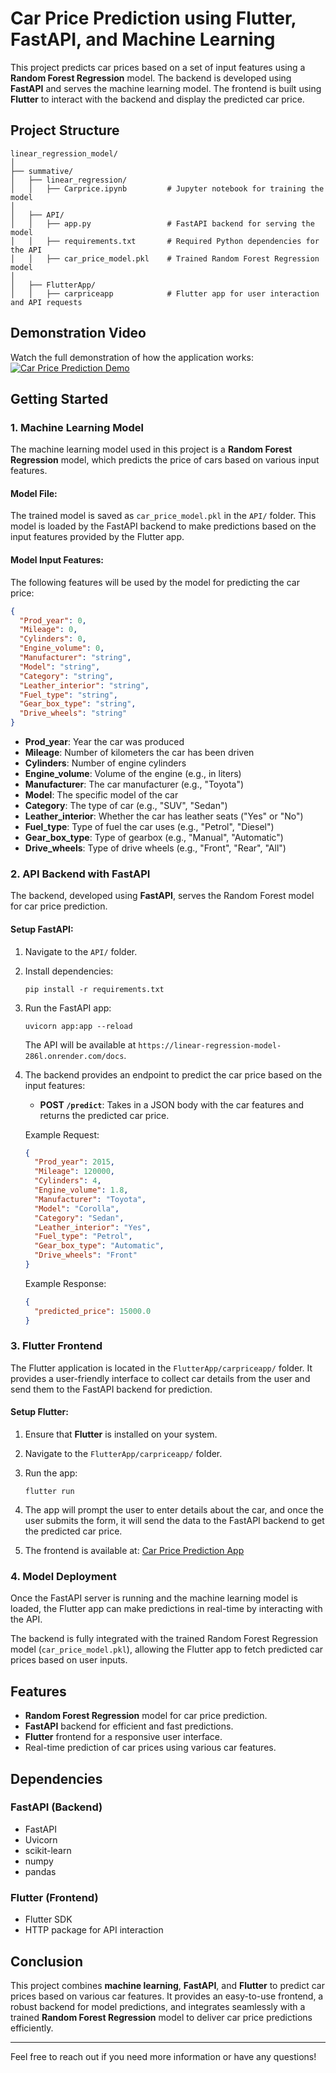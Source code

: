 
# Car Price Prediction using Flutter, FastAPI, and Machine Learning

This project predicts car prices based on a set of input features using a **Random Forest Regression** model. The backend is developed using **FastAPI** and serves the machine learning model. The frontend is built using **Flutter** to interact with the backend and display the predicted car price.

## Project Structure

```
linear_regression_model/
│
├── summative/
│   ├── linear_regression/
│   │   ├── Carprice.ipynb         # Jupyter notebook for training the model 
│
│   ├── API/
│   │   ├── app.py                 # FastAPI backend for serving the model
│   │   ├── requirements.txt       # Required Python dependencies for the API
│   │   ├── car_price_model.pkl    # Trained Random Forest Regression model
│
│   ├── FlutterApp/
│   │   ├── carpriceapp            # Flutter app for user interaction and API requests
```

## Demonstration Video

Watch the full demonstration of how the application works:  
[![Car Price Prediction Demo](https://e7.pngegg.com/pngimages/496/939/png-clipart-youtube-logo-youtube-play-button-computer-icons-icon-library-video-play-miscellaneous-angle-thumbnail.png)](https://vimeo.com/1032811199?share=copy)


## Getting Started

### 1. **Machine Learning Model**

The machine learning model used in this project is a **Random Forest Regression** model, which predicts the price of cars based on various input features.

#### Model File:
The trained model is saved as `car_price_model.pkl` in the `API/` folder. This model is loaded by the FastAPI backend to make predictions based on the input features provided by the Flutter app.

#### Model Input Features:

The following features will be used by the model for predicting the car price:

```json
{
  "Prod_year": 0,
  "Mileage": 0,
  "Cylinders": 0,
  "Engine_volume": 0,
  "Manufacturer": "string",
  "Model": "string",
  "Category": "string",
  "Leather_interior": "string",
  "Fuel_type": "string",
  "Gear_box_type": "string",
  "Drive_wheels": "string"
}
```

- **Prod_year**: Year the car was produced
- **Mileage**: Number of kilometers the car has been driven
- **Cylinders**: Number of engine cylinders
- **Engine_volume**: Volume of the engine (e.g., in liters)
- **Manufacturer**: The car manufacturer (e.g., "Toyota")
- **Model**: The specific model of the car
- **Category**: The type of car (e.g., "SUV", "Sedan")
- **Leather_interior**: Whether the car has leather seats ("Yes" or "No")
- **Fuel_type**: Type of fuel the car uses (e.g., "Petrol", "Diesel")
- **Gear_box_type**: Type of gearbox (e.g., "Manual", "Automatic")
- **Drive_wheels**: Type of drive wheels (e.g., "Front", "Rear", "All")

### 2. **API Backend with FastAPI**

The backend, developed using **FastAPI**, serves the Random Forest model for car price prediction.

#### Setup FastAPI:

1. Navigate to the `API/` folder.
2. Install dependencies:

   ```
   pip install -r requirements.txt
   ```

3. Run the FastAPI app:

   ```
   uvicorn app:app --reload
   ```

   The API will be available at `https://linear-regression-model-286l.onrender.com/docs`.

4. The backend provides an endpoint to predict the car price based on the input features:

   - **POST `/predict`**: Takes in a JSON body with the car features and returns the predicted car price.

   Example Request:

   ```json
   {
     "Prod_year": 2015,
     "Mileage": 120000,
     "Cylinders": 4,
     "Engine_volume": 1.8,
     "Manufacturer": "Toyota",
     "Model": "Corolla",
     "Category": "Sedan",
     "Leather_interior": "Yes",
     "Fuel_type": "Petrol",
     "Gear_box_type": "Automatic",
     "Drive_wheels": "Front"
   }
   ```

   Example Response:

   ```json
   {
     "predicted_price": 15000.0
   }
   ```

### 3. **Flutter Frontend**

The Flutter application is located in the `FlutterApp/carpriceapp/` folder. It provides a user-friendly interface to collect car details from the user and send them to the FastAPI backend for prediction.

#### Setup Flutter:

1. Ensure that **Flutter** is installed on your system.
2. Navigate to the `FlutterApp/carpriceapp/` folder.
3. Run the app:

   ```
   flutter run
   ```

4. The app will prompt the user to enter details about the car, and once the user submits the form, it will send the data to the FastAPI backend to get the predicted car price.

5. The frontend is available at: [Car Price Prediction App](https://carpriceprediction-699d6.web.app/)

### 4. **Model Deployment**

Once the FastAPI server is running and the machine learning model is loaded, the Flutter app can make predictions in real-time by interacting with the API.

The backend is fully integrated with the trained Random Forest Regression model (`car_price_model.pkl`), allowing the Flutter app to fetch predicted car prices based on user inputs.

## Features

- **Random Forest Regression** model for car price prediction.
- **FastAPI** backend for efficient and fast predictions.
- **Flutter** frontend for a responsive user interface.
- Real-time prediction of car prices using various car features.

## Dependencies

### FastAPI (Backend)
- FastAPI
- Uvicorn
- scikit-learn
- numpy
- pandas

### Flutter (Frontend)
- Flutter SDK
- HTTP package for API interaction

## Conclusion

This project combines **machine learning**, **FastAPI**, and **Flutter** to predict car prices based on various car features. It provides an easy-to-use frontend, a robust backend for model predictions, and integrates seamlessly with a trained **Random Forest Regression** model to deliver car price predictions efficiently.

---

Feel free to reach out if you need more information or have any questions!
